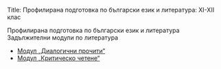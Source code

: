 Title: Профилирана подготовка по български език и литература: XI-XII клас

Профилирана подготовка по български език и литература
Задължителни модули по литература

* [Модул „Диалогични прочити“](/collections/school/profil-xi-xii-class/dialogichni-prochiti)
* [Модул „Критическо четене“](/collections/school/profil-xi-xii-class/kritichesko-chetene)
